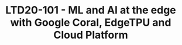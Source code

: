 ---
categories:
- ltd20
description: '<strong>To join this session live please go to:</strong><br><ul><li>YouTube:
  <a data-saferedirecturl="https://www.google.com/url?q=https://youtu.be/PFQdsAoxQjo&source=gmail&ust=1584481372166000&usg=AFQjCNEaHD7pbM7zG_P6qVfLUp1t25kjHQ"
  href="https://youtu.be/PFQdsAoxQjo" target="_blank">https://youtu.be/PFQdsAoxQjo</a></li><li>Zoom:
  <a data-saferedirecturl="https://www.google.com/url?q=https://zoom.us/j/979251096?pwd%3Dd1VOZVF3TDVGaW1BYXVNeUl3WDk5QT09&source=gmail&ust=1584481372167000&usg=AFQjCNEbwp1MgK5ehMTqiYrSaWesNvUPgw"
  href="https://zoom.us/j/979251096?pwd=d1VOZVF3TDVGaW1BYXVNeUl3WDk5QT09" target="_blank">https://zoom.us/j/979251096?pwd=d1VOZVF3TDVGaW1BYXVNeUl3WDk5QT09</a></li></ul>Description:
  <br>Join this session to see how you can run ML models on edge devices. Including
  - creating Tensorflow Lite models in the cloud or on the device, running inference
  on devices with Coral ARM platform and the Google EdgeTPU ML accelerator, and thoughts
  on managing the edge ML model lifecycle'
image:
  featured: 'true'
  path: /assets/images/featured-images/san19/LTD20-101.png
session_id: LTD20-101
session_room: Track 1 [Tuesday]
session_slot:
  end_time: '2020-03-24 10:20:00'
  start_time: '2020-03-24 09:30:00'
session_speakers:
- speaker_bio: Markku is a Cloud Solutions Architect at Google. He has worked in cloud
    computing for the past 10 years. Before joining Google, Markku led the cloud architecture
    of Nokia Siemens Networks’ global business units, and covered APAC as a technology
    evangelist at Amazon Web Services. He works out of Tokyo, and helps developers
    and customers across APAC understand how to best use and architect solutions for
    Google Cloud. Markku is the IoT/ML solutions lead for APAC for Google Cloud.
  speaker_company: Google Cloud
  speaker_image: /assets/images/speakers/san19/markku-lepisto.jpg
  speaker_location: Tokyo
  speaker_name: Markku Lepisto
  speaker_position: Head of IoT/ML Solutions, APAC, Google Cloud
  speaker_url: cloud.google.com
  speaker_username: markku1
- speaker_bio: Tamas is a product manager for Googles Cloud AI and IoT products with
    a special interest on edge solutions.
  speaker_company: ''
  speaker_image: /assets/images/speakers/san19/tamas-daranyi.jpg
  speaker_location: ''
  speaker_name: Tamas Daranyi
  speaker_position: Product Manager, Google
  speaker_url: ''
  speaker_username: tamasdaranyi
session_track: Machine Learning/AI
tag: session
tags: Machine Learning/AI
title: LTD20-101 - ML and AI at the edge with Google Coral, EdgeTPU and Cloud Platform
---